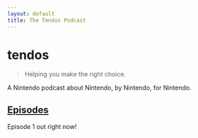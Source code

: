 ```yaml
---
layout: default
title: The Tendos Podcast
---
```


# tendos

>Helping you make the right choice.

A Nintendo podcast about Nintendo, by Nintendo, for Nintendo.


## [Episodes](/episodes)

Episode 1 out right now!
